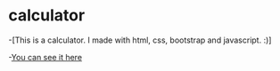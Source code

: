 # calculator
-[This is a calculator. I made with html, css, bootstrap and javascript. :)]

-[You can see it here]()
